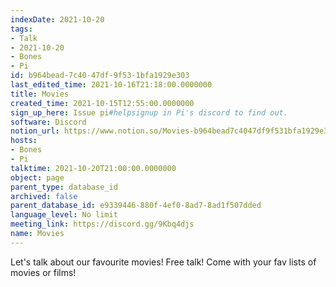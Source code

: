 ```yaml
---
indexDate: 2021-10-20
tags:
- Talk
- 2021-10-20
- Bones
- Pi
id: b964bead-7c40-47df-9f53-1bfa1929e303
last_edited_time: 2021-10-16T21:18:00.0000000
title: Movies
created_time: 2021-10-15T12:55:00.0000000
sign_up_here: Issue pi#helpsignup in Pi's discord to find out.
software: Discord
notion_url: https://www.notion.so/Movies-b964bead7c4047df9f531bfa1929e303
hosts:
- Bones
- Pi
talktime: 2021-10-20T21:00:00.0000000
object: page
parent_type: database_id
archived: false
parent_database_id: e9339446-880f-4ef0-8ad7-8ad1f507dded
language_level: No limit
meeting_link: https://discord.gg/9Kbq4djs
name: Movies
---
```


Let's talk about our favourite movies!
Free talk! Come with your fav lists of movies or films!


